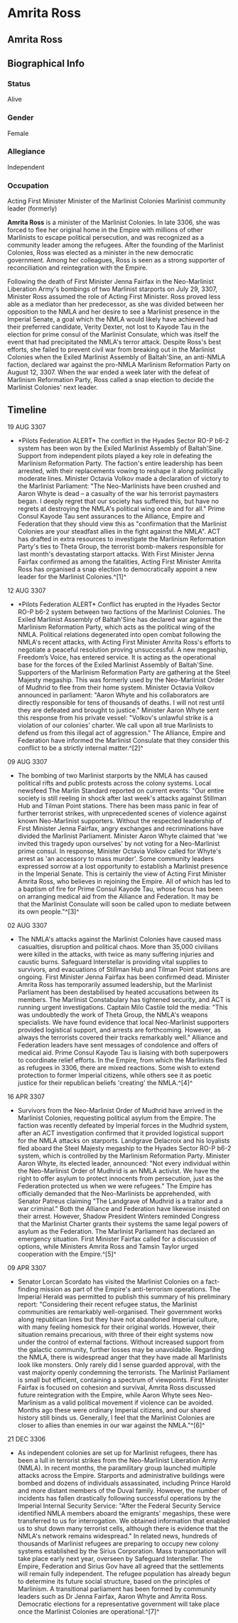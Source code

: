 # Amrita Ross
## Amrita Ross

		

## Biographical Info

### Status

Alive

### Gender

Female

### Allegiance

Independent

### Occupation

Acting First Minister
Minister of the Marlinist Colonies
Marlinist community leader (formerly)

**Amrita Ross** is a minister of the Marlinist Colonies. In late 3306, she was forced to flee her original home in the Empire with millions of other Marlinists to escape political persecution, and was recognized as a community leader among the refugees. After the founding of the Marlinist Colonies, Ross was elected as a minister in the new democratic government. Among her colleagues, Ross is seen as a strong supporter of reconciliation and reintegration with the Empire.

Following the death of First Minister Jenna Fairfax in the Neo-Marlinist Liberation Army's bombings of two Marlinist starports on July 29, 3307, Minister Ross assumed the role of Acting First Minister. Ross proved less able as a mediator than her predecessor, as she was divided between her opposition to the NMLA and her desire to see a Marlinist presence in the Imperial Senate, a goal which the NMLA would likely have achieved had their preferred candidate, Verity Dexter, not lost to Kayode Tau in the election for prime consul of the Marlinist Consulate, which was itself the event that had precipitated the NMLA's terror attack. Despite Ross's best efforts, she failed to prevent civil war from breaking out in the Marlinist Colonies when the Exiled Marlinist Assembly of Baltah'Sine, an anti-NMLA faction, declared war against the pro-NMLA Marlinism Reformation Party on August 12, 3307. When the war ended a week later with the defeat of Marlinism Reformation Party, Ross called a snap election to decide the Marlinist Colonies' next leader.

## Timeline

19 AUG 3307

- \*Pilots Federation ALERT\*
The conflict in the Hyades Sector RO-P b6-2 system has been won by the Exiled Marlinist Assembly of Baltah'Sine. Support from independent pilots played a key role in defeating the Marlinism Reformation Party. The faction's entire leadership has been arrested, with their replacements vowing to reshape it along politically moderate lines. Minister Octavia Volkov made a declaration of victory to the Marlinist Parliament: "The Neo-Marlinists have been crushed and Aaron Whyte is dead – a casualty of the war his terrorist paymasters began. I deeply regret that our society has suffered this, but have no regrets at destroying the NMLA's political wing once and for all." Prime Consul Kayode Tau sent assurances to the Alliance, Empire and Federation that they should view this as "confirmation that the Marlinist Colonies are your steadfast allies in the fight against the NMLA". ACT has drafted in extra resources to investigate the Marlinism Reformation Party's ties to Theta Group, the terrorist bomb-makers responsible for last month's devastating starport attacks. With First Minister Jenna Fairfax confirmed as among the fatalities, Acting First Minister Amrita Ross has organised a snap election to democratically appoint a new leader for the Marlinist Colonies.^[1]^

12 AUG 3307

- \*Pilots Federation ALERT\*
Conflict has erupted in the Hyades Sector RO-P b6-2 system between two factions of the Marlinist Colonies. The Exiled Marlinist Assembly of Baltah'Sine has declared war against the Marlinism Reformation Party, which acts as the political wing of the NMLA. Political relations degenerated into open combat following the NMLA's recent attacks, with Acting First Minister Amrita Ross's efforts to negotiate a peaceful resolution proving unsuccessful. A new megaship, Freedom’s Voice, has entered service. It is acting as the operational base for the forces of the Exiled Marlinist Assembly of Baltah'Sine. Supporters of the Marlinism Reformation Party are gathering at the Steel Majesty megaship. This was formerly used by the Neo-Marlinist Order of Mudhrid to flee from their home system. Minister Octavia Volkov announced in parliament: "Aaron Whyte and his collaborators are directly responsible for tens of thousands of deaths. I will not rest until they are defeated and brought to justice." Minister Aaron Whyte sent this response from his private vessel: "Volkov's unlawful strike is a violation of our colonies' charter. We call upon all true Marlinists to defend us from this illegal act of aggression." The Alliance, Empire and Federation have informed the Marlinist Consulate that they consider this conflict to be a strictly internal matter.^[2]^

09 AUG 3307

- The bombing of two Marlinist starports by the NMLA has caused political rifts and public protests across the colony systems. Local newsfeed The Marlin Standard reported on current events: "Our entire society is still reeling in shock after last week's attacks against Stillman Hub and Tilman Point stations. There has been mass panic in fear of further terrorist strikes, with unprecedented scenes of violence against known Neo-Marlinist supporters. Without the respected leadership of First Minister Jenna Fairfax, angry exchanges and recriminations have divided the Marlinist Parliament. Minister Aaron Whyte claimed that 'we invited this tragedy upon ourselves' by not voting for a Neo-Marlinist prime consul. In response, Minister Octavia Volkov called for Whyte's arrest as 'an accessory to mass murder'. Some community leaders expressed sorrow at a lost opportunity to establish a Marlinist presence in the Imperial Senate. This is certainly the view of Acting First Minister Amrita Ross, who believes in rejoining the Empire. All of which has led to a baptism of fire for Prime Consul Kayode Tau, whose focus has been on arranging medical aid from the Alliance and Federation. It may be that the Marlinist Consulate will soon be called upon to mediate between its own people."^[3]^

02 AUG 3307

- The NMLA's attacks against the Marlinist Colonies have caused mass casualties, disruption and political chaos. More than 35,000 civilians were killed in the attacks, with twice as many suffering injuries and caustic burns. Safeguard Interstellar is providing vital supplies to survivors, and evacuations of Stillman Hub and Tilman Point stations are ongoing. First Minister Jenna Fairfax has been confirmed dead. Minister Amrita Ross has temporarily assumed leadership, but the Marlinist Parliament has been destabilised by heated accusations between its members. The Marlinist Constabulary has tightened security, and ACT is running urgent investigations. Captain Milo Castile told the media: "This was undoubtedly the work of Theta Group, the NMLA's weapons specialists. We have found evidence that local Neo-Marlinist supporters provided logistical support, and arrests are forthcoming. However, as always the terrorists covered their tracks remarkably well." Alliance and Federation leaders have sent messages of condolence and offers of medical aid. Prime Consul Kayode Tau is liaising with both superpowers to coordinate relief efforts. In the Empire, from which the Marlinists fled as refugees in 3306, there are mixed reactions. Some wish to extend protection to former Imperial citizens, while others see it as poetic justice for their republican beliefs 'creating' the NMLA.^[4]^

16 APR 3307

- Survivors from the Neo-Marlinist Order of Mudhrid have arrived in the Marlinist Colonies, requesting political asylum from the Empire. The faction was recently defeated by Imperial forces in the Mudhrid system, after an ACT investigation confirmed that it provided logistical support for the NMLA attacks on starports. Landgrave Delacroix and his loyalists fled aboard the Steel Majesty megaship to the Hyades Sector RO-P b6-2 system, which is controlled by the Marlinism Reformation Party. Minister Aaron Whyte, its elected leader, announced: "Not every individual within the Neo-Marlinist Order of Mudhrid is an NMLA activist. We have the right to offer asylum to protect innocents from persecution, just as the Federation protected us when we were refugees." The Empire has officially demanded that the Neo-Marlinists be apprehended, with Senator Patreus claiming "The Landgrave of Mudhrid is a traitor and a war criminal." Both the Alliance and Federation have likewise insisted on their arrest. However, Shadow President Winters reminded Congress that the Marlinist Charter grants their systems the same legal powers of asylum as the Federation. The Marlinist Parliament has declared an emergency situation. First Minister Fairfax called for a discussion of options, while Ministers Amrita Ross and Tamsin Taylor urged cooperation with the Empire.^[5]^

09 APR 3307

- Senator Lorcan Scordato has visited the Marlinist Colonies on a fact-finding mission as part of the Empire's anti-terrorism operations. The Imperial Herald was permitted to publish this summary of his preliminary report: "Considering their recent refugee status, the Marlinist communities are remarkably well-organised. Their government works along republican lines but they have not abandoned Imperial culture, with many feeling homesick for their original worlds. However, their situation remains precarious, with three of their eight systems now under the control of external factions. Without increased support from the galactic community, further losses may be unavoidable. Regarding the NMLA, there is widespread anger that they have made all Marlinists look like monsters. Only rarely did I sense guarded approval, with the vast majority openly condemning the terrorists. The Marlinist Parliament is small but efficient, containing a spectrum of viewpoints. First Minister Fairfax is focused on cohesion and survival, Amrita Ross discussed future reintegration with the Empire, while Aaron Whyte sees Neo-Marlinism as a valid political movement if violence can be avoided. Months ago these were ordinary Imperial citizens, and our shared history still binds us. Generally, I feel that the Marlinist Colonies are closer to allies than enemies in our war against the NMLA."^[6]^

21 DEC 3306

- As independent colonies are set up for Marlinist refugees, there has been a lull in terrorist strikes from the Neo-Marlinist Liberation Army (NMLA). In recent months, the paramilitary group launched multiple attacks across the Empire. Starports and administrative buildings were bombed and dozens of individuals assassinated, including Prince Harold and more distant members of the Duval family. However, the number of incidents has fallen drastically following successful operations by the Imperial Internal Security Service: "After the Federal Security Service identified NMLA members aboard the emigrants' megaships, these were transferred to us for interrogation. We obtained information that enabled us to shut down many terrorist cells, although there is evidence that the NMLA's network remains widespread." In related news, hundreds of thousands of Marlinist refugees are preparing to occupy new colony systems established by the Sirius Corporation. Mass transportation will take place early next year, overseen by Safeguard Interstellar. The Empire, Federation and Sirius Gov have all agreed that the settlements will remain fully independent. The refugee population has already begun to determine its future social structure, based on the principles of Marlinism. A transitional parliament has been formed by community leaders such as Dr Jenna Fairfax, Aaron Whyte and Amrita Ross. Democratic elections for a representative government will take place once the Marlinist Colonies are operational.^[7]^